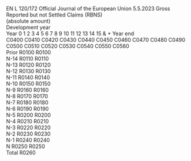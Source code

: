 EN  L 120/172 Official Journal of the European Union 5.5.2023
 Gross Reported but not Settled Claims (RBNS)  
(absolute amount)  
Development year  
Year  0  1  2  3  4  5  6  7  8  9  10  11  12  13  14  15 & +  Year end  
C0400  C0410  C0420  C0430  C0440  C0450  C0460  C0470  C0480  C0490  C0500  C0510  C0520  C0530  C0540  C0550  C0560  
Prior  R0100  R0100  
N-14  R0110  R0110  
N-13  R0120  R0120  
N-12  R0130  R0130  
N-11  R0140  R0140  
N-10  R0150  R0150  
N-9  R0160  R0160  
N-8  R0170  R0170  
N-7  R0180  R0180  
N-6  R0190  R0190  
N-5  R0200  R0200  
N-4  R0210  R0210  
N-3  R0220  R0220  
N-2  R0230  R0230  
N-1  R0240  R0240  
N R0250  R0250  
Total  R0260